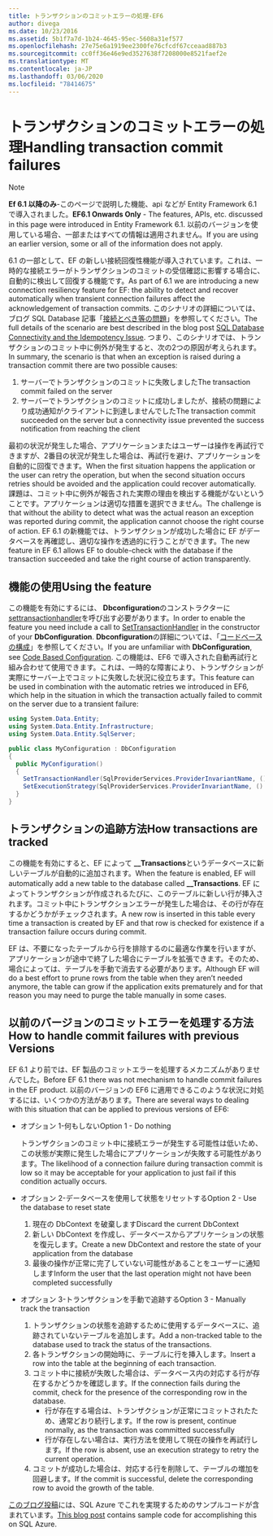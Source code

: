```yaml
---
title: トランザクションのコミットエラーの処理-EF6
author: divega
ms.date: 10/23/2016
ms.assetid: 5b1f7a7d-1b24-4645-95ec-5608a31ef577
ms.openlocfilehash: 27e75e6a1919ee2300fe76cfcdf67cceaad887b3
ms.sourcegitcommit: cc0ff36e46e9ed3527638f7208000e8521faef2e
ms.translationtype: MT
ms.contentlocale: ja-JP
ms.lasthandoff: 03/06/2020
ms.locfileid: "78414675"
---
```

# <a name="handling-transaction-commit-failures"></a><span data-ttu-id="24988-102">トランザクションのコミットエラーの処理</span><span class="sxs-lookup"><span data-stu-id="24988-102">Handling transaction commit failures</span></span>
> [!NOTE]
> <span data-ttu-id="24988-103">**Ef 6.1 以降のみ**-このページで説明した機能、api などが Entity Framework 6.1 で導入されました。</span><span class="sxs-lookup"><span data-stu-id="24988-103">**EF6.1 Onwards Only** - The features, APIs, etc. discussed in this page were introduced in Entity Framework 6.1.</span></span> <span data-ttu-id="24988-104">以前のバージョンを使用している場合、一部またはすべての情報は適用されません。</span><span class="sxs-lookup"><span data-stu-id="24988-104">If you are using an earlier version, some or all of the information does not apply.</span></span>  

<span data-ttu-id="24988-105">6\.1 の一部として、EF の新しい接続回復性機能が導入されています。これは、一時的な接続エラーがトランザクションのコミットの受信確認に影響する場合に、自動的に検出して回復する機能です。</span><span class="sxs-lookup"><span data-stu-id="24988-105">As part of 6.1 we are introducing a new connection resiliency feature for EF: the ability to detect and recover automatically when transient connection failures affect the acknowledgement of transaction commits.</span></span> <span data-ttu-id="24988-106">このシナリオの詳細については、ブログ SQL Database 記事「[接続とべき等の問題](https://blogs.msdn.com/b/adonet/archive/2013/03/11/sql-database-connectivity-and-the-idempotency-issue.aspx)」を参照してください。</span><span class="sxs-lookup"><span data-stu-id="24988-106">The full details of the scenario are best described in the blog post [SQL Database Connectivity and the Idempotency Issue](https://blogs.msdn.com/b/adonet/archive/2013/03/11/sql-database-connectivity-and-the-idempotency-issue.aspx).</span></span>  <span data-ttu-id="24988-107">つまり、このシナリオでは、トランザクションのコミット中に例外が発生すると、次の2つの原因が考えられます。</span><span class="sxs-lookup"><span data-stu-id="24988-107">In summary, the scenario is that when an exception is raised during a transaction commit there are two possible causes:</span></span>  

1. <span data-ttu-id="24988-108">サーバーでトランザクションのコミットに失敗しました</span><span class="sxs-lookup"><span data-stu-id="24988-108">The transaction commit failed on the server</span></span>
2. <span data-ttu-id="24988-109">サーバーでトランザクションのコミットに成功しましたが、接続の問題により成功通知がクライアントに到達しませんでした</span><span class="sxs-lookup"><span data-stu-id="24988-109">The transaction commit succeeded on the server but a connectivity issue prevented the success notification from reaching the client</span></span>  

<span data-ttu-id="24988-110">最初の状況が発生した場合、アプリケーションまたはユーザーは操作を再試行できますが、2番目の状況が発生した場合は、再試行を避け、アプリケーションを自動的に回復できます。</span><span class="sxs-lookup"><span data-stu-id="24988-110">When the first situation happens the application or the user can retry the operation, but when the second situation occurs retries should be avoided and the application could recover automatically.</span></span> <span data-ttu-id="24988-111">課題は、コミット中に例外が報告された実際の理由を検出する機能がないということです。アプリケーションは適切な措置を選択できません。</span><span class="sxs-lookup"><span data-stu-id="24988-111">The challenge is that without the ability to detect what was the actual reason an exception was reported during commit, the application cannot choose the right course of action.</span></span> <span data-ttu-id="24988-112">EF 6.1 の新機能では、トランザクションが成功した場合に EF がデータベースを再確認し、適切な操作を透過的に行うことができます。</span><span class="sxs-lookup"><span data-stu-id="24988-112">The new feature in EF 6.1 allows EF to double-check with the database if the transaction succeeded and take the right course of action transparently.</span></span>  

## <a name="using-the-feature"></a><span data-ttu-id="24988-113">機能の使用</span><span class="sxs-lookup"><span data-stu-id="24988-113">Using the feature</span></span>  

<span data-ttu-id="24988-114">この機能を有効にするには、 **Dbconfiguration**のコンストラクターに[settransactionhandler](https://msdn.microsoft.com/library/system.data.entity.dbconfiguration.setdefaulttransactionhandler.aspx)を呼び出す必要があります。</span><span class="sxs-lookup"><span data-stu-id="24988-114">In order to enable the feature you need include a call to [SetTransactionHandler](https://msdn.microsoft.com/library/system.data.entity.dbconfiguration.setdefaulttransactionhandler.aspx) in the constructor of your **DbConfiguration**.</span></span> <span data-ttu-id="24988-115">**Dbconfiguration**の詳細については、「[コードベースの構成](~/ef6/fundamentals/configuring/code-based.md)」を参照してください。</span><span class="sxs-lookup"><span data-stu-id="24988-115">If you are unfamiliar with **DbConfiguration**, see [Code Based Configuration](~/ef6/fundamentals/configuring/code-based.md).</span></span> <span data-ttu-id="24988-116">この機能は、EF6 で導入された自動再試行と組み合わせて使用できます。これは、一時的な障害により、トランザクションが実際にサーバー上でコミットに失敗した状況に役立ちます。</span><span class="sxs-lookup"><span data-stu-id="24988-116">This feature can be used in combination with the automatic retries we introduced in EF6, which help in the situation in which the transaction actually failed to commit on the server due to a transient failure:</span></span>  

``` csharp
using System.Data.Entity;
using System.Data.Entity.Infrastructure;
using System.Data.Entity.SqlServer;

public class MyConfiguration : DbConfiguration  
{
  public MyConfiguration()  
  {  
    SetTransactionHandler(SqlProviderServices.ProviderInvariantName, () => new CommitFailureHandler());  
    SetExecutionStrategy(SqlProviderServices.ProviderInvariantName, () => new SqlAzureExecutionStrategy());  
  }  
}
```  

## <a name="how-transactions-are-tracked"></a><span data-ttu-id="24988-117">トランザクションの追跡方法</span><span class="sxs-lookup"><span data-stu-id="24988-117">How transactions are tracked</span></span>  

<span data-ttu-id="24988-118">この機能を有効にすると、EF によって **__Transactions**というデータベースに新しいテーブルが自動的に追加されます。</span><span class="sxs-lookup"><span data-stu-id="24988-118">When the feature is enabled, EF will automatically add a new table to the database called **__Transactions**.</span></span> <span data-ttu-id="24988-119">EF によってトランザクションが作成されるたびに、このテーブルに新しい行が挿入されます。コミット中にトランザクションエラーが発生した場合は、その行が存在するかどうかがチェックされます。</span><span class="sxs-lookup"><span data-stu-id="24988-119">A new row is inserted in this table every time a transaction is created by EF and that row is checked for existence if a transaction failure occurs during commit.</span></span>  

<span data-ttu-id="24988-120">EF は、不要になったテーブルから行を排除するのに最適な作業を行いますが、アプリケーションが途中で終了した場合にテーブルを拡張できます。そのため、場合によっては、テーブルを手動で消去する必要があります。</span><span class="sxs-lookup"><span data-stu-id="24988-120">Although EF will do a best effort to prune rows from the table when they aren’t needed anymore, the table can grow if the application exits prematurely and for that reason you may need to purge the table manually in some cases.</span></span>  

## <a name="how-to-handle-commit-failures-with-previous-versions"></a><span data-ttu-id="24988-121">以前のバージョンのコミットエラーを処理する方法</span><span class="sxs-lookup"><span data-stu-id="24988-121">How to handle commit failures with previous Versions</span></span>

<span data-ttu-id="24988-122">EF 6.1 より前では、EF 製品のコミットエラーを処理するメカニズムがありませんでした。</span><span class="sxs-lookup"><span data-stu-id="24988-122">Before EF 6.1 there was not mechanism to handle commit failures in the EF product.</span></span> <span data-ttu-id="24988-123">以前のバージョンの EF6 に適用できるこのような状況に対処するには、いくつかの方法があります。</span><span class="sxs-lookup"><span data-stu-id="24988-123">There are several ways to dealing with this situation that can be applied to previous versions of EF6:</span></span>  

* <span data-ttu-id="24988-124">オプション 1-何もしない</span><span class="sxs-lookup"><span data-stu-id="24988-124">Option 1 - Do nothing</span></span>  

  <span data-ttu-id="24988-125">トランザクションのコミット中に接続エラーが発生する可能性は低いため、この状態が実際に発生した場合にアプリケーションが失敗する可能性があります。</span><span class="sxs-lookup"><span data-stu-id="24988-125">The likelihood of a connection failure during transaction commit is low so it may be acceptable for your application to just fail if this condition actually occurs.</span></span>  

* <span data-ttu-id="24988-126">オプション 2-データベースを使用して状態をリセットする</span><span class="sxs-lookup"><span data-stu-id="24988-126">Option 2 - Use the database to reset state</span></span>  

  1. <span data-ttu-id="24988-127">現在の DbContext を破棄します</span><span class="sxs-lookup"><span data-stu-id="24988-127">Discard the current DbContext</span></span>  
  2. <span data-ttu-id="24988-128">新しい DbContext を作成し、データベースからアプリケーションの状態を復元します。</span><span class="sxs-lookup"><span data-stu-id="24988-128">Create a new DbContext and restore the state of your application from the database</span></span>  
  3. <span data-ttu-id="24988-129">最後の操作が正常に完了していない可能性があることをユーザーに通知します</span><span class="sxs-lookup"><span data-stu-id="24988-129">Inform the user that the last operation might not have been completed successfully</span></span>  

* <span data-ttu-id="24988-130">オプション 3-トランザクションを手動で追跡する</span><span class="sxs-lookup"><span data-stu-id="24988-130">Option 3 - Manually track the transaction</span></span>  

  1. <span data-ttu-id="24988-131">トランザクションの状態を追跡するために使用するデータベースに、追跡されていないテーブルを追加します。</span><span class="sxs-lookup"><span data-stu-id="24988-131">Add a non-tracked table to the database used to track the status of the transactions.</span></span>  
  2. <span data-ttu-id="24988-132">各トランザクションの開始時に、テーブルに行を挿入します。</span><span class="sxs-lookup"><span data-stu-id="24988-132">Insert a row into the table at the beginning of each transaction.</span></span>  
  3. <span data-ttu-id="24988-133">コミット中に接続が失敗した場合は、データベース内の対応する行が存在するかどうかを確認します。</span><span class="sxs-lookup"><span data-stu-id="24988-133">If the connection fails during the commit, check for the presence of the corresponding row in the database.</span></span>  
     - <span data-ttu-id="24988-134">行が存在する場合は、トランザクションが正常にコミットされたため、通常どおり続行します。</span><span class="sxs-lookup"><span data-stu-id="24988-134">If the row is present, continue normally, as the transaction was committed successfully</span></span>  
     - <span data-ttu-id="24988-135">行が存在しない場合は、実行方法を使用して現在の操作を再試行します。</span><span class="sxs-lookup"><span data-stu-id="24988-135">If the row is absent, use an execution strategy to retry the current operation.</span></span>  
  4. <span data-ttu-id="24988-136">コミットが成功した場合は、対応する行を削除して、テーブルの増加を回避します。</span><span class="sxs-lookup"><span data-stu-id="24988-136">If the commit is successful, delete the corresponding row to avoid the growth of the table.</span></span>  

<span data-ttu-id="24988-137">[このブログ投稿](https://blogs.msdn.com/b/adonet/archive/2013/03/11/sql-database-connectivity-and-the-idempotency-issue.aspx)には、SQL Azure でこれを実現するためのサンプルコードが含まれています。</span><span class="sxs-lookup"><span data-stu-id="24988-137">[This blog post](https://blogs.msdn.com/b/adonet/archive/2013/03/11/sql-database-connectivity-and-the-idempotency-issue.aspx) contains sample code for accomplishing this on SQL Azure.</span></span>  
